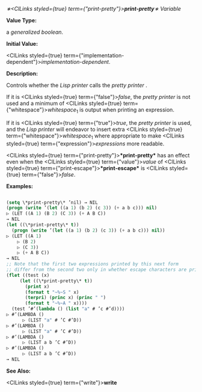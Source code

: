 *∗<ClLinks styled={true} term={"print-pretty"}><b>*print-pretty*</b></ClLinks>∗ Variable* 



**Value Type:** 



a *generalized boolean*. 



**Initial Value:** 



<ClLinks styled={true} term={"implementation-dependent"}><i>implementation-dependent</i></ClLinks>. 



**Description:** 



Controls whether the *Lisp printer* calls the *pretty printer* . 



If it is <ClLinks styled={true} term={"false"}><i>false</i></ClLinks>, the *pretty printer* is not used and a minimum of <ClLinks styled={true} term={"whitespace"}><i>whitespace</i></ClLinks><sub>1</sub> is output when printing an expression. 



If it is <ClLinks styled={true} term={"true"}><i>true</i></ClLinks>, the *pretty printer* is used, and the *Lisp printer* will endeavor to insert extra <ClLinks styled={true} term={"whitespace"}><i>whitespace</i></ClLinks><sub>1</sub> where appropriate to make <ClLinks styled={true} term={"expression"}><i>expressions</i></ClLinks> more readable. 



<ClLinks styled={true} term={"print-pretty"}><b>\*print-pretty\*</b></ClLinks> has an effect even when the <ClLinks styled={true} term={"value"}><i>value</i></ClLinks> of <ClLinks styled={true} term={"print-escape"}><b>\*print-escape\*</b></ClLinks> is <ClLinks styled={true} term={"false"}><i>false</i></ClLinks>. 







 



 



**Examples:**
```lisp

(setq \*print-pretty\* ’nil) → NIL 
(progn (write ’(let ((a 1) (b 2) (c 3)) (+ a b c))) nil) 
▷ (LET ((A 1) (B 2) (C 3)) (+ A B C)) 
→ NIL 
(let ((\*print-pretty\* t)) 
  (progn (write ’(let ((a 1) (b 2) (c 3)) (+ a b c))) nil)) 
▷ (LET ((A 1) 
	▷ (B 2) 
	▷ (C 3)) 
    ▷ (+ A B C)) 
→ NIL 
;; Note that the first two expressions printed by this next form 
;; differ from the second two only in whether escape characters are printed. ;; In all four cases, extra whitespace is inserted by the pretty printer. 
(flet ((test (x) 
	 (let ((\*print-pretty\* t)) 
	   (print x) 
	   (format t "~%~S " x) 
	   (terpri) (princ x) (princ " ") 
	   (format t "~%~A " x)))) 
  (test ’#’(lambda () (list "a" # ’c #’d)))) 
▷ #’(LAMBDA () 
      ▷ (LIST "a" # ’C #’D)) 
▷ #’(LAMBDA () 
      ▷ (LIST "a" # ’C #’D)) 
▷ #’(LAMBDA () 
      ▷ (LIST a b ’C #’D)) 
▷ #’(LAMBDA () 
      ▷ (LIST a b ’C #’D)) 
→ NIL 

```
**See Also:** 



<ClLinks styled={true} term={"write"}><b>write</b></ClLinks> 



